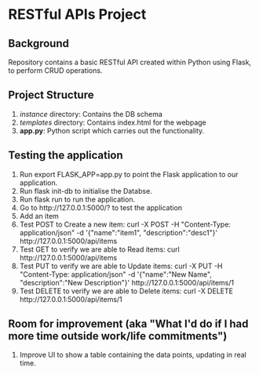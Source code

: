<h1>RESTful APIs Project</h1>

<h2>Background</h2>
<p>Repository contains a basic RESTful API created within Python using Flask, to perform CRUD operations.</p>

<h2>Project Structure</h2>
<ol>
    <li><em>instance</em> directory: Contains the DB schema </li>
    <li><em>templates</em> directory: Contains index.html for the webpage</li>
    <li><strong>app.py</strong>: Python script which carries out the functionality. </li>
</ol>

<h2>Testing the application</h2>
<ol>
    <li>Run export FLASK_APP=app.py to point the Flask application to our application.</li>
    <li>Run flask init-db to initialise the Databse.</li>
    <li>Run flask run to run the application.</li>
    <li>Go to http://127.0.0.1:5000/? to test the application </li>
    <li>Add an item</li>
    <li>Test POST to Create a new item: curl -X POST -H "Content-Type: application/json" -d '{"name":"item1", "description":"desc1"}' http://127.0.0.1:5000/api/items </li>
    <li>Test GET to verify we are able to Read items: curl http://127.0.0.1:5000/api/items </li>
    <li>Test PUT to verify we are able to Update items: curl -X PUT -H "Content-Type: application/json" -d '{"name":"New Name", "description":"New Description"}' http://127.0.0.1:5000/api/items/1</li>
    <li>Test DELETE to verify we are able to Delete items: curl -X DELETE http://127.0.0.1:5000/api/items/1 </li>
</ol>

<h2>Room for improvement (aka "What I'd do if I had more time outside work/life commitments")</h2>
<ol>
    <li>Improve UI to show a table containing the data points, updating in real time.</li>
</ol>